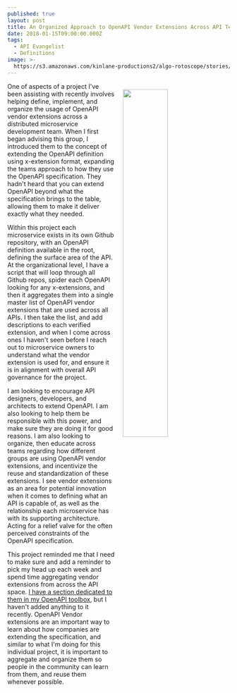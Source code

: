 ```yaml
---
published: true
layout: post
title: An Organized Approach to OpenAPI Vendor Extensions Across API Teams
date: 2018-01-15T09:00:00.000Z
tags:
  - API Evangelist
  - Definitions
image: >-
  https://s3.amazonaws.com/kinlane-productions2/algo-rotoscope/stories/containership_blue_circuit.jpg
---
```

<p><img src="https://s3.amazonaws.com/kinlane-productions2/algo-rotoscope/stories/containership_blue_circuit.jpg" align="right" width="45%" style="padding: 15px;" /></p>One of aspects of a project I've been assisting with recently involves helping define, implement, and organize the usage of OpenAPI vendor extensions across a distributed microservice development team. When I first began advising this group, I introduced them to the concept of extending the OpenAPI definition using x-extension format, expanding the teams approach to how they use the OpenAPI specification. They hadn't heard that you can extend OpenAPI beyond what the specification brings to the table, allowing them to make it deliver exactly what they needed.

Within this project each microservice exists in its own Github repository, with an OpenAPI definition available in the root, defining the surface area of the API. At the organizational level, I have a script that will loop through all Github repos, spider each OpenAPI looking for any x-extensions, and then it aggregates them into a single master list of OpenAPI vendor extensions that are used across all APIs. I then take the list, and add descriptions to each verified extension, and when I come across ones I haven't seen before I reach out to microservice owners to understand what the vendor extension is used for, and ensure it is in alignment with overall API governance for the project.

I am looking to encourage API designers, developers, and architects to extend OpenAPI. I am also looking to help them be responsible with this power, and make sure they are doing it for good reasons. I am also looking to organize, then educate across teams regarding how different groups are using OpenAPI vendor extensions, and incentivize the reuse and standardization of these extensions. I see vendor extensions as an area for potential innovation when it comes to defining what an API is capable of, as well as the relationship each microservice has with its supporting architecture. Acting for a relief valve for the often perceived constraints of the OpenAPI specification.

This project reminded me that I need to make sure and add a reminder to pick my head up each week and spend time aggregating vendor extensions from across the API space. [I have a section dedicated to them in my OpenAPI toolbox](http://openapi.toolbox.apievangelist.com/), but I haven't added anything to it recently. OpenAPI Vendor extensions are an important way to learn about how companies are extending the specification, and similar to what I'm doing for this individual project, it is important to aggregate and organize them so people in the community can learn from them, and reuse them whenever possible.
